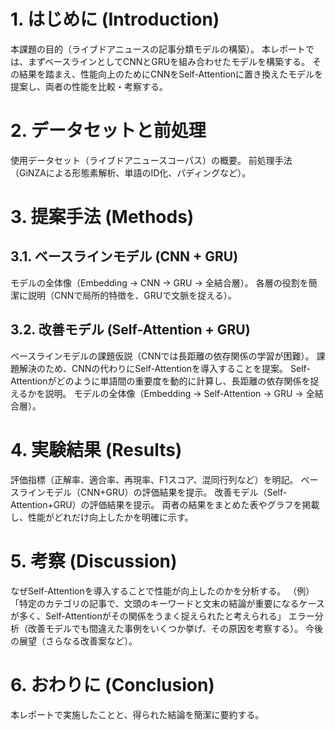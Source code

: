 # 1. はじめに (Introduction)

本課題の目的（ライブドアニュースの記事分類モデルの構築）。
本レポートでは、まずベースラインとしてCNNとGRUを組み合わせたモデルを構築する。
その結果を踏まえ、性能向上のためにCNNをSelf-Attentionに置き換えたモデルを提案し、両者の性能を比較・考察する。

# 2. データセットと前処理

使用データセット（ライブドアニュースコーパス）の概要。
前処理手法（GiNZAによる形態素解析、単語のID化、パディングなど）。

# 3. 提案手法 (Methods)

## 3.1. ベースラインモデル (CNN + GRU)

モデルの全体像（Embedding → CNN → GRU → 全結合層）。
各層の役割を簡潔に説明（CNNで局所的特徴を、GRUで文脈を捉える）。

## 3.2. 改善モデル (Self-Attention + GRU)

ベースラインモデルの課題仮説（CNNでは長距離の依存関係の学習が困難）。
課題解決のため、CNNの代わりにSelf-Attentionを導入することを提案。
Self-Attentionがどのように単語間の重要度を動的に計算し、長距離の依存関係を捉えるかを説明。
モデルの全体像（Embedding → Self-Attention → GRU → 全結合層）。

# 4. 実験結果 (Results)

評価指標（正解率、適合率、再現率、F1スコア、混同行列など）を明記。
ベースラインモデル（CNN+GRU）の評価結果を提示。
改善モデル（Self-Attention+GRU）の評価結果を提示。
両者の結果をまとめた表やグラフを掲載し、性能がどれだけ向上したかを明確に示す。

# 5. 考察 (Discussion)

なぜSelf-Attentionを導入することで性能が向上したのかを分析する。
（例）「特定のカテゴリの記事で、文頭のキーワードと文末の結論が重要になるケースが多く、Self-Attentionがその関係をうまく捉えられたと考えられる」
エラー分析（改善モデルでも間違えた事例をいくつか挙げ、その原因を考察する）。
今後の展望（さらなる改善案など）。

# 6. おわりに (Conclusion)
本レポートで実施したことと、得られた結論を簡潔に要約する。